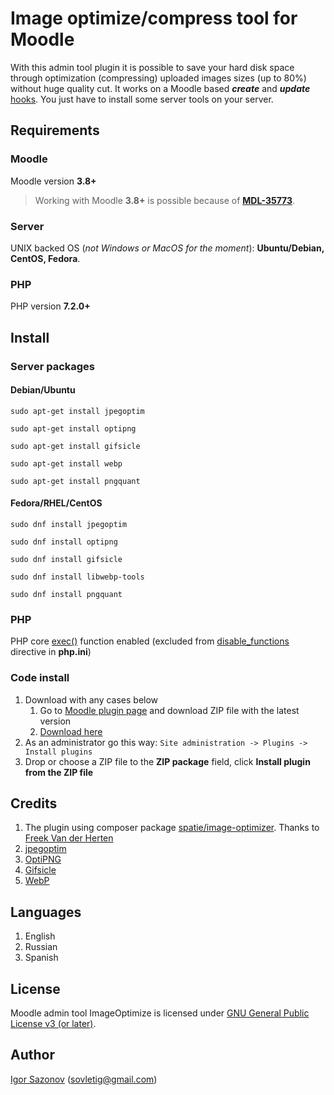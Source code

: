 # Image optimize/compress tool for Moodle

With this admin tool plugin it is possible to save your hard disk space through optimization (compressing) uploaded images sizes (up to 80%) without huge quality cut. It works on a Moodle based ___create___ and ___update___ [hooks](https://docs.moodle.org/dev/Callbacks#Types_of_callbacks_in_Moodle). You just have to install some server tools on your server.

## Requirements

### Moodle

Moodle version **3.8+**

> Working with Moodle **3.8+** is possible because of **[MDL-35773](https://github.com/moodle/moodle/commit/94c71056a31327d6ef121ff7bb2a2cb15675b0c4#diff-c3687fe83effbd91c8bf18e648948632)**.

### Server

UNIX backed OS (_not Windows or MacOS for the moment_): **Ubuntu/Debian, CentOS, Fedora**.

### PHP

PHP version **7.2.0+**

## Install

### Server packages

#### Debian/Ubuntu

```$bash
sudo apt-get install jpegoptim

sudo apt-get install optipng

sudo apt-get install gifsicle

sudo apt-get install webp

sudo apt-get install pngquant
```

#### Fedora/RHEL/CentOS

```$bash
sudo dnf install jpegoptim

sudo dnf install optipng

sudo dnf install gifsicle

sudo dnf install libwebp-tools

sudo dnf install pngquant
```

### PHP

PHP core [exec()](https://www.php.net/manual/en/function.exec.php) function enabled (excluded from [disable_functions](https://www.php.net/manual/en/ini.core.php#ini.disable-functions) directive in **php.ini**)

### Code install

1. Download with any cases below
    1. Go to [Moodle plugin page](https://moodle.org/plugins/tool_imageoptimize) and download ZIP file with the latest version
    2. [Download here](https://github.com/tigusigalpa/moodle-tool_imageoptimize/archive/master.zip)
2. As an administrator go this way: ```Site administration -> Plugins -> Install plugins```
3. Drop or choose a ZIP file to the **ZIP package** field, click **Install plugin from the ZIP file**

## Credits

1. The plugin using composer package [spatie/image-optimizer](https://github.com/spatie/image-optimizer). Thanks to [Freek Van der Herten](https://github.com/freekmurze)
2. [jpegoptim](http://freshmeat.sourceforge.net/projects/jpegoptim)
3. [OptiPNG](http://optipng.sourceforge.net/)
4. [Gifsicle](http://www.lcdf.org/gifsicle/)
5. [WebP](https://developers.google.com/speed/webp)

## Languages

1. English
2. Russian
3. Spanish

## License

Moodle admin tool ImageOptimize is licensed under [GNU General Public License v3 (or later)](https://www.gnu.org/licenses/gpl-3.0.en.html).

## Author

[Igor Sazonov](https://twitter.com/tigusigalpa) ([sovletig@gmail.com](mailto:sovletig@gmail.com))
